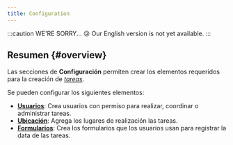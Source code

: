 ```yaml
---
title: Configuration
---
```


:::caution WE'RE SORRY... 😢
Our English version is not yet available.
:::

## Resumen {#overview}

Las secciones de **Configuración** permiten crear los elementos requeridos para la creación de [_tareas_](/docs/products/forms/tasks/overview).

Se pueden configurar los siguientes elementos:
- [**Usuarios**](/docs/products/forms/configuration/users/overview): Crea usuarios con permiso para realizar, coordinar o administrar tareas.
- [**Ubicación**](/docs/products/forms/configuration/locations/overview): Agrega los lugares de realización las tareas.
- [**Formularios**](/docs/products/forms/configuration/forms/overview): Crea los formularios que los usuarios usan para registrar la data de las tareas.